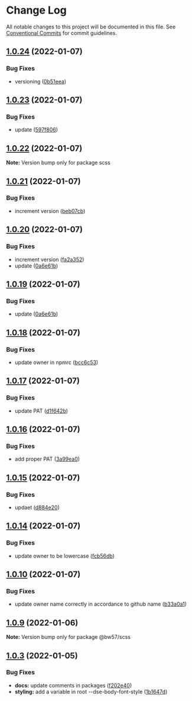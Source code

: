 # Change Log

All notable changes to this project will be documented in this file.
See [Conventional Commits](https://conventionalcommits.org) for commit guidelines.

## [1.0.24](https://github.com/blackwind57/scss/compare/v1.0.23...v1.0.24) (2022-01-07)


### Bug Fixes

* versioning ([0b51eea](https://github.com/blackwind57/scss/commit/0b51eea5ae91e249b6eb97dfbfd7e05026206aa5))





## [1.0.23](https://github.com/blackwind57/scss/compare/v1.0.22...v1.0.23) (2022-01-07)


### Bug Fixes

* update ([597f806](https://github.com/blackwind57/scss/commit/597f806f4efed646a166f08498a11c69708f0bc5))





## [1.0.22](https://github.com/blackwind57/scss/compare/v1.0.21...v1.0.22) (2022-01-07)

**Note:** Version bump only for package scss





## [1.0.21](https://github.com/blackwind57/scss/compare/v1.0.20...v1.0.21) (2022-01-07)


### Bug Fixes

* increment version ([beb07cb](https://github.com/blackwind57/scss/commit/beb07cbc5f3977f866969d3e81b683a98102ff1b))





## [1.0.20](https://github.com/blackwind57/scss/compare/v1.0.18...v1.0.20) (2022-01-07)


### Bug Fixes

* increment version ([fa2a352](https://github.com/blackwind57/scss/commit/fa2a35265b2a99aa6d6ec6e868092ddaf5fbd99d))
* update ([0a6e61b](https://github.com/blackwind57/scss/commit/0a6e61b8889edbbc4444c4b47bb87689c43f9c1f))





## [1.0.19](https://github.com/blackwind57/scss/compare/v1.0.18...v1.0.19) (2022-01-07)


### Bug Fixes

* update ([0a6e61b](https://github.com/blackwind57/scss/commit/0a6e61b8889edbbc4444c4b47bb87689c43f9c1f))





## [1.0.18](https://github.com/BlackWind57/scss/compare/v1.0.17...v1.0.18) (2022-01-07)


### Bug Fixes

* update owner in npmrc ([bcc6c53](https://github.com/BlackWind57/scss/commit/bcc6c5374617e388352f945f78da0bb0db0c4533))





## [1.0.17](https://github.com/BlackWind57/scss/compare/v1.0.16...v1.0.17) (2022-01-07)


### Bug Fixes

* update PAT ([d1f642b](https://github.com/BlackWind57/scss/commit/d1f642bd77504c09b339ce1cf1f1c73e5bd0faae))





## [1.0.16](https://github.com/BlackWind57/scss/compare/v1.0.15...v1.0.16) (2022-01-07)


### Bug Fixes

* add proper PAT ([3a99ea0](https://github.com/BlackWind57/scss/commit/3a99ea063a302079cfab8a9b078bddf53dcd8061))





## [1.0.15](https://github.com/BlackWind57/scss/compare/v1.0.14...v1.0.15) (2022-01-07)


### Bug Fixes

* updaet ([d884e20](https://github.com/BlackWind57/scss/commit/d884e2094b2fb2e01892269b1e55b0720f480b9c))





## [1.0.14](https://github.com/BlackWind57/scss/compare/v1.0.13...v1.0.14) (2022-01-07)


### Bug Fixes

* update owner to be lowercase ([fcb56db](https://github.com/BlackWind57/scss/commit/fcb56db243da1b1943ba3282750c3c7f52cb7902))






## [1.0.10](https://github.com/BlackWind57/scss/compare/v1.0.9...v1.0.10) (2022-01-07)


### Bug Fixes

* update owner name correctly in accordance to github name ([b33a0a1](https://github.com/BlackWind57/scss/commit/b33a0a1726227bbe632ac67fbd7464ec8cfaf43a))





## [1.0.9](https://github.com/BlackWind57/scss/compare/v1.0.8...v1.0.9) (2022-01-06)

**Note:** Version bump only for package @bw57/scss





## [1.0.3](https://github.com/BlackWind57/ds.e/compare/v1.0.2...v1.0.3) (2022-01-05)


### Bug Fixes

* **docs:** update comments in packages ([f202e40](https://github.com/BlackWind57/ds.e/commit/f202e40b477e7489e680f208a149b47332893c58))
* **styling:** add a variable in root --dse-body-font-style ([1b1647d](https://github.com/BlackWind57/ds.e/commit/1b1647dc4d92205c6fc9651d85766363b7b2e88c))
